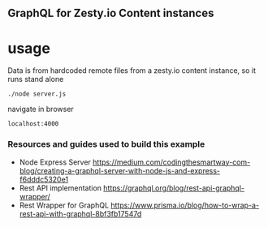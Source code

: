 ## GraphQL for Zesty.io Content instances

# usage

Data is from hardcoded remote files from a zesty.io content instance, so it runs stand alone

`./node server.js`

navigate in browser

`localhost:4000`

### Resources and guides used to build this example

* Node Express Server https://medium.com/codingthesmartway-com-blog/creating-a-graphql-server-with-node-js-and-express-f6dddc5320e1
* Rest API implementation https://graphql.org/blog/rest-api-graphql-wrapper/
* Rest Wrapper for GraphQL https://www.prisma.io/blog/how-to-wrap-a-rest-api-with-graphql-8bf3fb17547d
